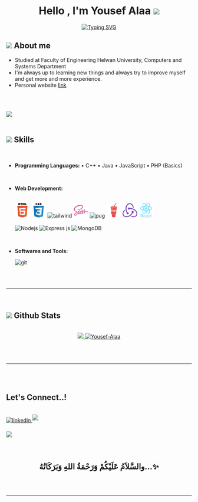 
<h1 align="center"><b>Hello , I'm Yousef Alaa </b><img src="https://media.giphy.com/media/hvRJCLFzcasrR4ia7z/giphy.gif" width="35"></h1>

<p align="center">
<a href="https://git.io/typing-svg"><img src="https://readme-typing-svg.herokuapp.com?font=Fira+Code&pause=1000&width=435&lines=Computer+Engineer;And+a+MERN+Stack+Developer." alt="Typing SVG" /></a>
</p>


	
## <picture><img src = "https://icons.veryicon.com/png/o/weather/yochie-icons/me-8.png" width = 22px></picture> **About me**


- Studied at Faculty of Engineering Helwan University, Computers and Systems Department
- I'm always up to learning new things and always try to improve myself and get more and more experience.
- Personal website [link](https://yousef-alaa.netlify.app)


<br><br>

<img src="https://user-images.githubusercontent.com/73097560/115834477-dbab4500-a447-11eb-908a-139a6edaec5c.gif"><br><br>

## <img src="https://media2.giphy.com/media/QssGEmpkyEOhBCb7e1/giphy.gif?cid=ecf05e47a0n3gi1bfqntqmob8g9aid1oyj2wr3ds3mg700bl&rid=giphy.gif" width ="25"><b> Skills</b>
<br>

<p align="center">
    
- **Programming Languages:**
 • C++
 • Java
 • JavaScript
 • PHP (Basics)

<br />

- **Web Development:**

    <p align="left">
        <br />
        <img src="https://raw.githubusercontent.com/devicons/devicon/master/icons/html5/html5-original-wordmark.svg" alt="html5" width="40" height="40" />
        <img src="https://raw.githubusercontent.com/devicons/devicon/master/icons/css3/css3-original-wordmark.svg" alt="css3" width="40" height="40" />
        <img src="https://adware-technologies.s3.amazonaws.com/uploads/technology/thumbnail/31/tailwind.png" alt="tailwind" width="40" height="40" />
        <img src="https://raw.githubusercontent.com/devicons/devicon/master/icons/sass/sass-original.svg" alt="sass" width="40" height="40" />
        <img src="https://cdn.worldvectorlogo.com/logos/pug.svg" alt="pug" width="40" height="40" />
        <img src="https://raw.githubusercontent.com/devicons/devicon/master/icons/gulp/gulp-plain.svg" alt="gulp" width="40" height="40" />
        <img src="https://raw.githubusercontent.com/devicons/devicon/master/icons/redux/redux-original.svg" alt="redux" width="40" height="40" />
        <img src="https://raw.githubusercontent.com/devicons/devicon/master/icons/react/react-original-wordmark.svg" alt="react" width="40" height="40" />
        <br />
        <br />
        <img src="https://static-00.iconduck.com/assets.00/node-js-icon-1817x2048-g8tzf91e.png" alt="Nodejs" width="35" height="40" />
        <img src="https://d2eip9sf3oo6c2.cloudfront.net/tags/images/000/000/359/thumb/expressjslogo.png" alt="Express js" width="40" height="40" />
        <img src="https://www.svgrepo.com/show/331488/mongodb.svg" alt="MongoDB" width="40" height="40" />


    </p>

<br>

- **Softwares and Tools:**

    <img src="https://www.vectorlogo.zone/logos/git-scm/git-scm-icon.svg" alt="git" width="40" height="40" />

</p>

<br>
<br>

-----

<br>


## <img src="https://media.giphy.com/media/iY8CRBdQXODJSCERIr/giphy.gif" width="35"><b> Github Stats </b>
<br>

<div align="center">

<a href="https://github.com/Yousef-Alaa/">
  <img src="https://github-readme-stats.vercel.app/api?username=Yousef-Alaa&include_all_commits=true&count_private=true&show_icons=true&line_height=20&title_color=7A7ADB&icon_color=2234AE&text_color=D3D3D3&bg_color=0,000000,130F40" width="450"/>
  <img src="https://github-readme-stats.vercel.app/api/top-langs?username=Yousef-Alaa&show_icons=true&locale=en&layout=compact&line_height=20&title_color=7A7ADB&icon_color=2234AE&text_color=D3D3D3&bg_color=0,000000,130F40" width="375"  alt="Yousef-Alaa"/>

</a>
</div>

<br>
<br>
<br>

-----

<br>
<br>

## <b> Let's Connect..!</b>
<br>
<div align='left'>


<a href="https://www.linkedin.com/in/yousef-alaa-4b54021b2" target="_blank">
<img src="https://img.shields.io/badge/linkedin: yousef alaa-%2300acee.svg?color=405DE6&style=for-the-badge&logo=linkedin&logoColor=white" alt=linkedin style="margin-bottom: 5px;"/>
</a>

<a href="mailto:yousefalaa11223344@gmail.com" target="_blank">
<img src="https://img.shields.io/badge/gmail:  yousef alaa-%23EA4335.svg?style=for-the-badge&logo=gmail&logoColor=white" t=mail style="margin-bottom: 5px;" />
</a>

</div>

<br>
<img src="https://user-images.githubusercontent.com/73097560/115834477-dbab4500-a447-11eb-908a-139a6edaec5c.gif">
<br>
<br>
<br>

<div align='center'>

## <b>والسَّلاَمُ عَلَيْكُمْ وَرَحْمَةُ اللهِ وَبَرَكَاتُهُ...✨</b>

</div>
<br>
<br>

---
